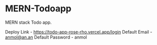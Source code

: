 # MERN-Todoapp
MERN stack Todo app.

Deploy Link - https://todo-app-rose-rho.vercel.app/login
Default Email - anmol@an.an
Default Password - anmol

